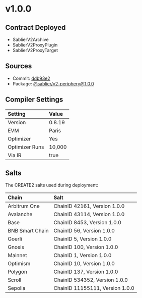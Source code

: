 # v1.0.0

## Contract Deployed

- SablierV2Archive
- SablierV2ProxyPlugin
- SablierV2ProxyTarget

## Sources

- Commit: [ddb93e2](https://github.com/sablier-labs/v2-periphery/commit/ddb93e211a54eb69b0bca2b4b3ad42a0c88e135b)
- Package: [@sablier/v2-periphery@1.0.0](https://www.npmjs.com/package/@sablier/v2-periphery/v/1.0.0)

## Compiler Settings

| Setting        | Value  |
| :------------- | :----- |
| Version        | 0.8.19 |
| EVM            | Paris  |
| Optimizer      | Yes    |
| Optimizer Runs | 10,000 |
| Via IR         | true   |

## Salts

The CREATE2 salts used during deployment:

| Chain           | Salt                            |
| :-------------- | :------------------------------ |
| Arbitrum One    | ChainID 42161, Version 1.0.0    |
| Avalanche       | ChainID 43114, Version 1.0.0    |
| Base            | ChainID 8453, Version 1.0.0     |
| BNB Smart Chain | ChainID 56, Version 1.0.0       |
| Goerli          | ChainID 5, Version 1.0.0        |
| Gnosis          | ChainID 100, Version 1.0.0      |
| Mainnet         | ChainID 1, Version 1.0.0        |
| Optimism        | ChainID 10, Version 1.0.0       |
| Polygon         | ChainID 137, Version 1.0.0      |
| Scroll          | ChainID 534352, Version 1.0.0   |
| Sepolia         | ChainID 11155111, Version 1.0.0 |
